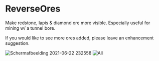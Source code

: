 # ReverseOres
Make redstone, lapis &amp; diamond ore more visible. Especially useful for mining w/ a tunnel bore.

If you would like to see more ores added, please leave an enhancement suggestion.


![Schermafbeelding 2021-06-22 232558](https://user-images.githubusercontent.com/61025393/123001792-690c0680-d3b1-11eb-9b99-782d9503955b.png)
![All](https://user-images.githubusercontent.com/61025393/123001818-74f7c880-d3b1-11eb-9e8a-64226260d5fe.png)
